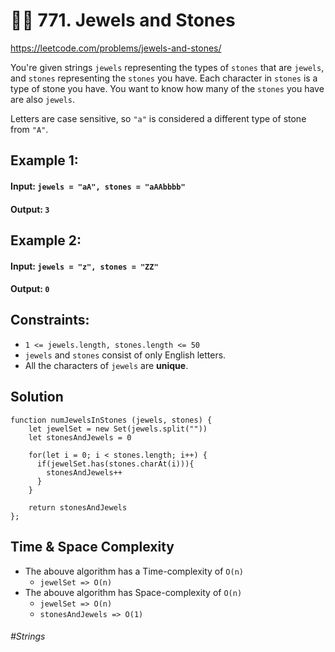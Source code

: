 # 🧙‍♀️ 771. Jewels and Stones 
https://leetcode.com/problems/jewels-and-stones/

You're given strings `jewels` representing the types of `stones` that are `jewels`, and `stones` representing the `stones` you have. Each character in `stones` is a type of stone you have. You want to know how many of the `stones` you have are also `jewels`.

Letters are case sensitive, so `"a"` is considered a different type of stone from `"A"`.

## Example 1:
#### Input: `jewels = "aA", stones = "aAAbbbb"`
#### Output: `3`
## Example 2:
#### Input: `jewels = "z", stones = "ZZ"`
#### Output: `0`

## Constraints:
- `1 <= jewels.length, stones.length <= 50`
- `jewels` and `stones` consist of only English letters.
- All the characters of `jewels` are <b>unique</b>.

## Solution
````
function numJewelsInStones (jewels, stones) {
    let jewelSet = new Set(jewels.split("")) 
    let stonesAndJewels = 0
    
    for(let i = 0; i < stones.length; i++) { 
      if(jewelSet.has(stones.charAt(i))){
        stonesAndJewels++
      }
    }
    
    return stonesAndJewels 
};
````

## Time & Space Complexity
- The abouve algorithm has a Time-complexity of `O(n)`
    - `jewelSet => O(n)`
- The abouve algorithm has Space-complexity of `O(n)`
    - `jewelSet => O(n)`
    - `stonesAndJewels => O(1)`

###### #Strings
